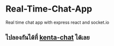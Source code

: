 # Real-Time-Chat-App

Real time chat app with express react and socket.io

## ไปลองกันได้ที่ [kenta-chat](https://kenta-chat.netlify.app/) ได้เลย
